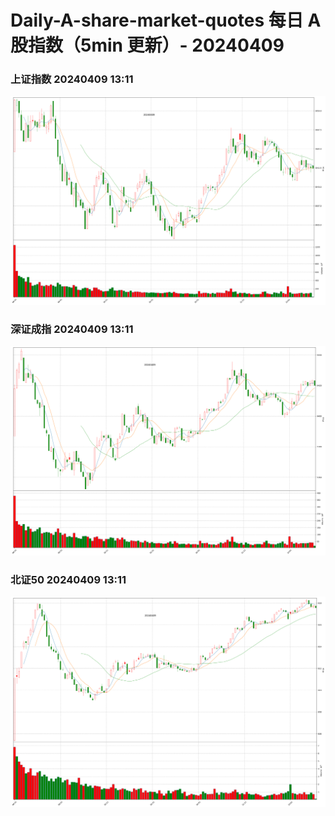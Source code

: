 
# Daily-A-share-market-quotes 每日 A 股指数（5min 更新）- 20240409

### 上证指数 20240409 13:11
![](./fig/2024/4/20240409-sh000001.png)

### 深证成指 20240409 13:11
![](./fig/2024/4/20240409-sz399001.png)

### 北证50 20240409 13:11
![](./fig/2024/4/20240409-bj899050.png)

